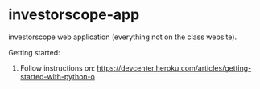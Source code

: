 investorscope-app
=================

investorscope web application (everything not on the class website).

Getting started:

1. Follow instructions on:
   https://devcenter.heroku.com/articles/getting-started-with-python-o
